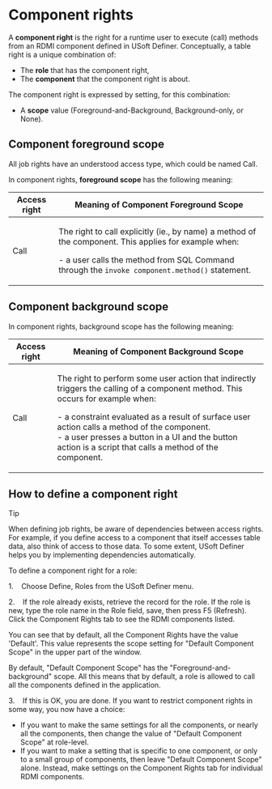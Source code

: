 # Component rights

A **component right** is the right for a runtime user to execute (call) methods from an RDMI component defined in USoft Definer.
Conceptually, a table right is a unique combination of:

- The **role** that has the component right,
- The **component** that the component right is about.

The component right is expressed by setting, for this combination:

- A **scope** value (Foreground-and-Background, Background-only, or None).

## Component foreground scope

All job rights have an understood access type, which could be named Call.

In component rights, **foreground scope** has the following meaning:

|**Access right**|**Meaning of Component Foreground Scope**|
|--------|--------|
|Call    |<p>The right to call explicitly (ie., by name) a method of the component. This applies for example when:</p><p>- a user calls the method from SQL Command through the				`invoke component.method()`				statement.<br/></p>|



## Component background scope

In component rights, background scope has the following meaning:

|**Access right**|**Meaning of Component Background Scope**|
|--------|--------|
|Call    |<p>The right to perform some user action that indirectly triggers the calling of a component method. This occurs for example when:</p><p>- a constraint evaluated as a result of surface user action calls a method of the component.<br/>- a user presses a button in a UI and the button action is a script that calls a method of the component.<br/></p>|



## How to define a component right

> [!TIP]
> When defining job rights, be aware of dependencies between access rights. For example, if you define access to a component that itself accesses table data, also think of access to those data. To some extent, USoft Definer helps you by implementing dependencies automatically.

To define a component right for a role:

1.    Choose Define, Roles from the USoft Definer menu.

2.    If the role already exists, retrieve the record for the role. If the role is new, type the role name in the Role field, save, then press F5 (Refresh). Click the Component Rights tab to see the RDMI components listed.

You can see that by default, all the Component Rights have the value 'Default'. This value represents the scope setting for "Default Component Scope" in the upper part of the window.

By default, "Default Component Scope" has the "Foreground-and-background" scope. All this means that by default, a role is allowed to call all the components defined in the application.

3.    If this is OK, you are done. If you want to restrict component rights in some way, you now have a choice:

- If you want to make the same settings for all the components, or nearly all the components, then change the value of "Default Component Scope" at role-level.
- If you want to make a setting that is specific to one component, or only to a small group of components, then leave "Default Component Scope" alone. Instead, make settings on the Component Rights tab for individual RDMI components.